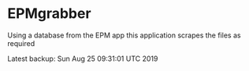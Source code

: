 # EPMgrabber
Using a database from the EPM app this application scrapes the files as required


Latest backup: Sun Aug 25 09:31:01 UTC 2019

